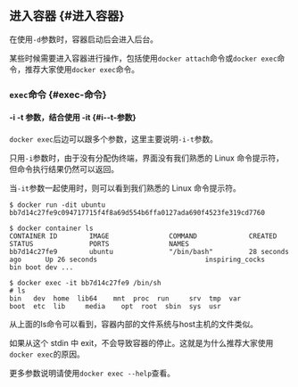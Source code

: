 ## 进入容器 {#进入容器}

在使用`-d`参数时，容器启动后会进入后台。

某些时候需要进入容器进行操作，包括使用`docker attach`命令或`docker exec`命令，推荐大家使用`docker exec`命令。

### `exec`命令 {#exec-命令}

#### -i -t 参数，结合使用 -it {#i--t-参数}

`docker exec`后边可以跟多个参数，这里主要说明`-i-t`参数。

只用`-i`参数时，由于没有分配伪终端，界面没有我们熟悉的 Linux 命令提示符，但命令执行结果仍然可以返回。

当`-it`参数一起使用时，则可以看到我们熟悉的 Linux 命令提示符。

```
$ docker run -dit ubuntu
bb7d14c27fe9c094717715f4f8a69d554b6ffa0127ada690f4523fe319cd7760

$ docker container ls
CONTAINER ID        IMAGE               COMMAND             CREATED             STATUS              PORTS               NAMES
bb7d14c27fe9        ubuntu              "/bin/bash"         28 seconds ago      Up 26 seconds                           inspiring_cocks
bin boot dev ...

$ docker exec -it bb7d14c27fe9 /bin/sh
# ls
bin   dev  home  lib64    mnt  proc  run     srv  tmp  var
boot  etc  lib     media    opt  root  sbin  sys  usr
```

从上面的ls命令可以看到，容器内部的文件系统与host主机的文件类似。

如果从这个 stdin 中 exit，不会导致容器的停止。这就是为什么推荐大家使用`docker exec`的原因。

更多参数说明请使用`docker exec --help`查看。

